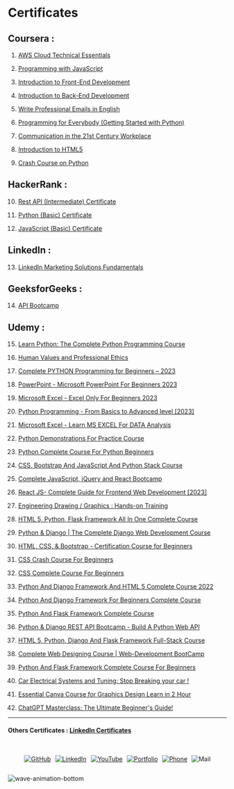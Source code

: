 # Certificates 

## Coursera :

1. [AWS Cloud Technical Essentials](https://coursera.org/share/3baa8a1a469b1ce44d860016a9c4d602)
    
2. [Programming with JavaScript](https://coursera.org/share/1ba13bd3c7f680b072b749538116302d)
   
3. [Introduction to Front-End Development](https://coursera.org/share/1bbcc918af36955a7024130d012b4d9b)
   
4. [Introduction to Back-End Development](https://coursera.org/share/8720b0e53d8b533d69b18f1d4e26ec73)
  
5. [Write Professional Emails in English](https://coursera.org/share/2e0d7e4c3e3ecd4722f1e06ac7782cfa)

6. [Programming for Everybody (Getting Started with Python)](https://coursera.org/share/2efb77e08a51a24dbf2548677e6ae8dc)

7. [Communication in the 21st Century Workplace](https://coursera.org/share/af040cddb2eb203642cd4dc3a596c8e4)

8. [Introduction to HTML5](https://coursera.org/share/c0e65c95fcabbaf1f8819dba1a2954a1)

9. [Crash Course on Python](https://coursera.org/share/c552eeff8a033b8da44ec4dee9cf7dbb)

## HackerRank :

10. [Rest API (Intermediate) Certificate](https://www.hackerrank.com/certificates/4f7e2aa55f47)

11. [Python (Basic) Certificate](https://www.hackerrank.com/certificates/e180da4fbf0b)

12. [JavaScript (Basic) Certificate](https://www.hackerrank.com/certificates/9359437cca8b)

## LinkedIn :

13. [LinkedIn Marketing Solutions Fundamentals](http://verify.skilljar.com/c/7xfxdwo9rxwt)

## GeeksforGeeks :

14. [API Bootcamp](./pdfs/#geeksforgeeks-certificate-api-bootcamp) 


## Udemy :
    
15. [Learn Python: The Complete Python Programming Course](https://www.udemy.com/certificate/UC-45cbecd0-dc63-4b14-bca0-849ce95e457a/)

16. [Human Values and Professional Ethics](https://www.udemy.com/certificate/UC-a1c65f11-8dcc-4009-b2d6-10890ce113d2/)

17. [Complete PYTHON Programming for Beginners – 2023](https://www.udemy.com/certificate/UC-cec55e66-8600-45d4-9e46-6c3add391c4f/)
    
18. [PowerPoint - Microsoft PowerPoint For Beginners 2023](https://www.udemy.com/certificate/UC-5637f929-46f7-4e61-849b-804ebf4c5f16/)

19. [Microsoft Excel - Excel Only For Beginners 2023](https://www.udemy.com/certificate/UC-5fcbddac-0908-4b79-b29b-5a0a64df39d1/)

20. [Python Programming - From Basics to Advanced level [2023]](https://www.udemy.com/certificate/UC-85fccf5e-bae4-4680-8583-9b33b2051bbb/)

21. [Microsoft Excel - Learn MS EXCEL For DATA Analysis](https://www.udemy.com/certificate/UC-c25b551a-32c7-4291-a66b-6d5ba203c23f/)
    
22. [Python Demonstrations For Practice Course](https://www.udemy.com/certificate/UC-0bc5bc95-4a64-44bb-adb2-7dab9003643d/)

23. [Python Complete Course For Python Beginners](https://www.udemy.com/certificate/UC-46c17fa5-3134-491f-a052-428855845d75/)

24. [CSS, Bootstrap And JavaScript And Python Stack Course](https://www.udemy.com/certificate/UC-a6e6aebd-058c-4de1-bd23-3c48666b0426/)

25. [Complete JavaScript, jQuery and React Bootcamp](https://www.udemy.com/certificate/UC-db5f14f2-049c-4200-9b0a-0f4614da0cde/)

26. [React JS- Complete Guide for Frontend Web Development [2023]](https://www.udemy.com/certificate/UC-18b20f44-b9d5-4be6-8960-ae98ae8d0c44/)

27. [Engineering Drawing / Graphics : Hands-on Training](https://www.udemy.com/certificate/UC-9fac21e2-24c3-4eb9-811b-55f5cf7e17da/)

28. [HTML 5, Python, Flask Framework All In One Complete Course](https://www.udemy.com/certificate/UC-c6dbbcc9-1354-4153-8d07-2917daf57aae/)

29. [Python & Django | The Complete Django Web Development Course](https://www.udemy.com/certificate/UC-8ede4745-9e31-44a6-a576-8d23b3278652/)

30. [HTML, CSS, & Bootstrap - Certification Course for Beginners](https://www.udemy.com/certificate/UC-f1b6b989-da05-49f7-8817-a8fc9115ebc6/)

31. [CSS Crash Course For Beginners](https://www.udemy.com/certificate/UC-4c96d6c5-e7b1-4951-92ab-b32d03564c4e/)

32. [CSS Complete Course For Beginners](https://www.udemy.com/certificate/UC-db3f5dbb-9046-47ac-a71b-f43c68f39580/)

33. [Python And Django Framework And HTML 5 Complete Course 2022](https://www.udemy.com/certificate/UC-dd6263e2-cff3-47ab-aba8-6ee8ddcccd0b/)

34. [Python And Django Framework For Beginners Complete Course](https://www.udemy.com/certificate/UC-ede014db-0cc6-4049-b996-d90fc5741dcd/)

35. [Python And Flask Framework Complete Course](https://www.udemy.com/certificate/UC-5696798a-0654-477f-a424-9f685a21185b/)

36. [Python & Django REST API Bootcamp - Build A Python Web API](https://www.udemy.com/certificate/UC-d2457c50-2f39-438c-80ab-a3cd3cca7bf7/)

37. [HTML 5, Python, Django And Flask Framework Full-Stack Course](https://www.udemy.com/certificate/UC-87ddffce-b977-4302-9d26-f21b67264f9e/)

38. [Complete Web Designing Course | Web-Development BootCamp](https://www.udemy.com/certificate/UC-5a1012bc-4273-41fe-8da3-e76fabe519a2/)

39. [Python And Flask Framework Complete Course For Beginners](https://www.udemy.com/certificate/UC-85d73fd1-6f31-46dd-8f91-9db4d3d3f06d/)

40. [Car Electrical Systems and Tuning: Stop Breaking your car !](https://www.udemy.com/certificate/UC-f5ed29a5-5ddb-4dd5-8e72-ee24d4808fff/)

41. [Essential Canva Course for Graphics Design Learn in 2 Hour](https://www.udemy.com/certificate/UC-5772a56e-246a-445d-894c-fe33e6be7883/)

42. [ChatGPT Masterclass: The Ultimate Beginner's Guide!](https://www.udemy.com/certificate/UC-ff49b588-ccab-421e-932d-e114ac10bfa1/)


--- 
#### Others Certificates : [LinkedIn Certificates](https://www.linkedin.com/in/soumojit-shome/details/certifications/)

<br>

<div style="display: flex; justify-content: center; flex-wrap: wrap; gap: 10px;">
 
[![GitHub](/assets/badge/github-badge.svg)](https://github.com/Soumojitshome2023) 

[![LinkedIn](/assets/badge/linkedin-badge.svg)](https://www.linkedin.com/in/soumojit-shome-90a190241)
  
[![YouTube](/assets/badge/youtube-badge.svg)](https://youtube.com/@soumojitshome)

[![Portfolio](/assets/badge/Portfolio-badge.svg)](https://soumojitshome.vercel.app/)

[![Phone](/assets/badge/MyPhone-badge.svg)](https://api.whatsapp.com/send/?phone=9062300500&text=Heyy)

![Mail](/assets/badge/MyMail-badge.svg)
  
</div> 

![wave-animation-bottom](/assets/techstacksvg/wave-animation-bottom.svg)